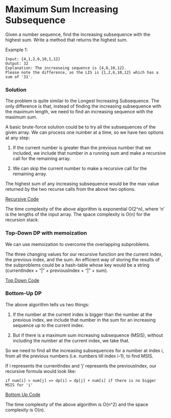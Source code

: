 # Maximum Sum Increasing Subsequence

Given a number sequence, find the increasing subsequence with the highest sum. Write a method that returns the highest sum.

Example 1:

```
Input: {4,1,2,6,10,1,12}
Output: 32
Explanation: The increaseing sequence is {4,6,10,12}.
Please note the difference, as the LIS is {1,2,6,10,12} which has a sum of '31'.
```

### Solution

The problem is quite similar to the Longest Increasing Subsequence. The only difference is that, instead of finding the increasing subsequence with the maximum length, we need to find an increasing sequence with the maximum sum.

A basic brute-force solution could be to try all the subsequences of the given array. We can process one number at a time, so we have two options at any step:

1. If the current number is greater than the previous number that we included, we include that number in a running sum and make a recursive call for the remaining array.

2. We can skip the current number to make a recursive call for the remaining array.

The highest sum of any increasing subsequence would be the max value returned by the two recurse calls from the above two options.

[Recursive Code](../Longest-Increasing-Subsequence/maximum-increasing-subsequence-recursive.js)

The time complexity of the above algorithm is exponential O(2^n), where ‘n’ is the lengths of the input array. The space complexity is O(n) for the recursion stack.

### Top-Down DP with memoization

We can use memoization to overcome the overlapping subproblems.

The three changing values for our recursive function are the current index, the previous index, and the sum. An efficient way of storing the results of the subproblems could be a hash-table whose key would be a string (currentIndex + “|” + previousIndex + “|” + sum).

[Top Down Code](../Longest-Increasing-Subsequence/mis-top-down.js)

### Bottom-Up DP

The above algorithm tells us two things:

1. If the number at the current index is bigger than the number at the previous index, we include that number in the sum for an increasing sequence up to the current index.

2. But if there is a maximum sum increasing subsequence (MSIS), without including the number at the current index, we take that.

So we need to find all the increasing subsequences for a number at index i, from all the previous numbers (i.e. numbers till index i-1), to find MSIS.

If i represents the currentIndex and ‘j’ represents the previousIndex, our recursive formula would look like:

```code
if num[i] > num[j] => dp[i] = dp[j] + num[i] if there is no bigger MSIS for 'i'
```

[Bottom Up Code](../Longest-Increasing-Subsequence/mis-bottom-up.js)

The time complexity of the above algorithm is O(n^2) and the space complexity is O(n).
